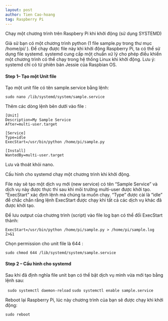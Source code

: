 ```yaml
---
layout: post
author: Tien Cao-hoang
tag: Raspberry Pi
---
```


Chạy một chương trình trên Raspbery Pi khi khởi động (sử dụng SYSTEMD)

Giả sử bạn có một chương trình python (1 file sample.py trong thư mục /home/pi/ ). Để chạy được file này khi khởi động Raspberry Pi, ta có thể sử dụng file systemd. systemd cung cấp một chuẩn xử lý cho phép điều khiển một chương trình có thể chạy trong hệ thống Linux khi khởi động. Lưu ý: systemd chỉ có từ phiên bản Jessie của Raspbian OS.

#### Step 1– Tạo một Unit file

Tạo một unit file có tên sample.service bằng lệnh:

`sudo nano /lib/systemd/system/sample.service`

Thêm các dòng lệnh bên dưới vào file :

>
    [Unit]
    Description=My Sample Service
    After=multi-user.target

    [Service]
    Type=idle
    ExecStart=/usr/bin/python /home/pi/sample.py

    [Install]
    WantedBy=multi-user.target

Lưu và thoát khỏi nano.

Cấu hình cho systemd chạy một chương trình khi khởi động.

File này sẽ tạo một dịch vụ mới (new service) có tên “Sample Service” và dịch vụ này được thực thi sau khi môi trường multi-user được khởi tạo. “ExecStart” xác định lệnh mà chúng ta muốn chạy. “Type” được cài là “idle” để chắc chắn rằng lệnh ExecStart được chạy khi tất cả các dịch vụ khác đã được khởi tạo.

Để lưu output của chương trình (script) vào file log bạn có thể đổi ExecStart thành:

`ExecStart=/usr/bin/python /home/pi/sample.py > /home/pi/sample.log 2>&1`

Chọn permission cho unit file là 644 :

`sudo chmod 644 /lib/systemd/system/sample.service`

#### Step 2 – Cấu hình cho systemd

Sau khi đã định nghĩa file unit bạn có thể bật dịch vụ mình vừa mới tạo bằng lệnh sau:

>
   ` sudo systemctl daemon-reload`
    `sudo systemctl enable sample.service`


Reboot lại Raspberry Pi, lúc này chương trình của bạn sẽ được chạy khi khởi động:

```
sudo reboot
```

